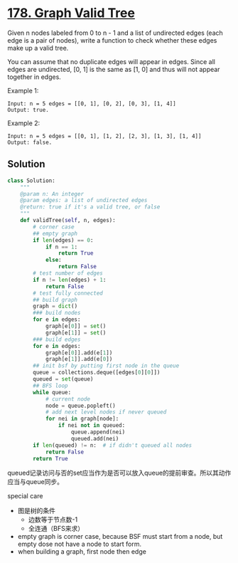 # [178. Graph Valid Tree](https://www.lintcode.com/problem/graph-valid-tree/description)

Given n nodes labeled from 0 to n - 1 and a list of undirected edges (each edge is a pair of nodes), write a function to check whether these edges make up a valid tree.

You can assume that no duplicate edges will appear in edges. Since all edges are undirected, [0, 1] is the same as [1, 0] and thus will not appear together in edges.

Example 1:
```
Input: n = 5 edges = [[0, 1], [0, 2], [0, 3], [1, 4]]
Output: true.
```
Example 2:
```
Input: n = 5 edges = [[0, 1], [1, 2], [2, 3], [1, 3], [1, 4]]
Output: false.
```
## Solution
```python
class Solution:
    """
    @param n: An integer
    @param edges: a list of undirected edges
    @return: true if it's a valid tree, or false
    """
    def validTree(self, n, edges):
        # corner case
        ## empty graph
        if len(edges) == 0:
            if n == 1:
                return True
            else:
                return False
        # test number of edges
        if n != len(edges) + 1:
            return False
        # test fully connected
        ## build graph
        graph = dict()
        ### build nodes
        for e in edges:
            graph[e[0]] = set()
            graph[e[1]] = set()
        ### build edges
        for e in edges:
            graph[e[0]].add(e[1])
            graph[e[1]].add(e[0])
        ## init bsf by putting first node in the queue
        queue = collections.deque([edges[0][0]])
        queued = set(queue)
        ## BFS loop
        while queue:
            # current node
            node = queue.popleft()
            # add next level nodes if never queued
            for nei in graph[node]:
                if nei not in queued:
                    queue.append(nei)
                    queued.add(nei)
        if len(queued) != n:  # if didn't queued all nodes
            return False
        return True
```
queued记录访问与否的set应当作为是否可以放入queue的提前审查。所以其动作应当与queue同步。

special care
- 图是树的条件
    - 边数等于节点数-1
    - 全连通（BFS来求）
- empty graph is corner case, because BSF must start from a node, but empty dose not have a node to start form.
- when building a graph, first node then edge